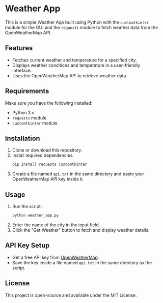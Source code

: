 # Weather App

This is a simple Weather App built using Python with the `customtkinter` module for the GUI and the `requests` module to fetch weather data from the OpenWeatherMap API.

## Features
- Fetches current weather and temperature for a specified city.
- Displays weather conditions and temperature in a user-friendly interface.
- Uses the OpenWeatherMap API to retrieve weather data.

## Requirements
Make sure you have the following installed:
- Python 3.x
- `requests` module
- `customtkinter` module

## Installation
1. Clone or download this repository.
2. Install required dependencies:
   ```bash
   pip install requests customtkinter
   ```
3. Create a file named `api.txt` in the same directory and paste your OpenWeatherMap API key inside it.

## Usage
1. Run the script:
   ```bash
   python weather_app.py
   ```
2. Enter the name of the city in the input field.
3. Click the "Get Weather" button to fetch and display weather details.

## API Key Setup
- Get a free API key from [OpenWeatherMap](https://openweathermap.org/api).
- Save the key inside a file named `api.txt` in the same directory as the script.

## License
This project is open-source and available under the MIT License.

